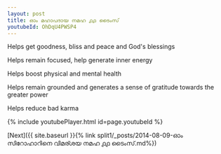 ```yaml
---
layout: post
title: ഓം മഹാപദായ നമഹ ൧൧ ടൈംസ്
youtubeId: OhDqU4PWSP4
---
```

 
 
Helps get goodness, bliss and peace and God's blessings
 
Helps remain focused, help generate inner energy 
 
Helps boost physical and mental health 
 
Helps remain grounded and generates a sense of gratitude towards the greater power 
 
Helps reduce bad karma
 
 
 
 


{% include youtubePlayer.html id=page.youtubeId %}
 
[Next]({{ site.baseurl }}{% link  split1/_posts/2014-08-09-ഓം സിറോഹാറിനെ വിമര്ശയ നമഹ ൧൧ ടൈംസ്.md%})
 
